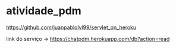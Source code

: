 # atividade_pdm

https://github.com/juanpablolvl99/servlet_on_heroku

link do serviço -> https://chatpdm.herokuapp.com/db?action=read
